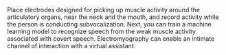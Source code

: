 ---
---

Place electrodes designed for picking up muscle activity around the articulatory organs, near the neck and the mouth, and record activity while the person is conducting subvocalization. Next, you can train a machine learning model to recognize speech from the weak muscle activity associated with covert speech. Electromyography can enable an intimate channel of interaction with a virtual assistant.